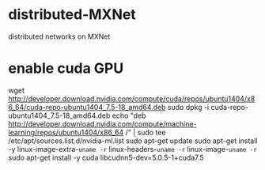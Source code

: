 # distributed-MXNet
distributed networks on MXNet

# enable cuda GPU
wget http://developer.download.nvidia.com/compute/cuda/repos/ubuntu1404/x86_64/cuda-repo-ubuntu1404_7.5-18_amd64.deb
sudo dpkg -i cuda-repo-ubuntu1404_7.5-18_amd64.deb
echo "deb http://developer.download.nvidia.com/compute/machine-learning/repos/ubuntu1404/x86_64 /" | sudo tee /etc/apt/sources.list.d/nvidia-ml.list
sudo apt-get update
sudo apt-get install -y linux-image-extra-`uname -r` linux-headers-`uname -r` linux-image-`uname -r`
sudo apt-get install -y cuda libcudnn5-dev=5.0.5-1+cuda7.5
